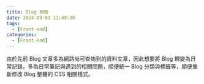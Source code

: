 ```yaml
---
title: Blog 精簡
date: 2024-09-03 11:49:30
tags:
  - [Front-end]
categories:
  - [Front-end]
---
```


由於先前 Blog 文章多為網路尚可查詢到的資料文章，因此想要將 Blog 轉變為日常記錄，多為日常筆記與遇到的相關問題，順便統一 Blog 分類與標籤等，順便重新修改 Blog 整體的 CSS 相關樣式。

<!-- more -->



